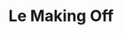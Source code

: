 ---
layout: page
title: Le Making Off
permalink: /makingoff/
slider:
  text_color: white
  shadow_color: white
  slides: 
    - image: /images/2009/LeMakingOff/DSCN2900.JPG
    - image: /images/2009/LeMakingOff/DSCN2902.JPG
    - image: /images/2009/LeMakingOff/DSCN2903.JPG
    - image: /images/2009/LeMakingOff/DSCN2904.JPG
    - image: /images/2009/LeMakingOff/DSCN2905.JPG
    - image: /images/2009/LeMakingOff/DSCN2907.JPG

---